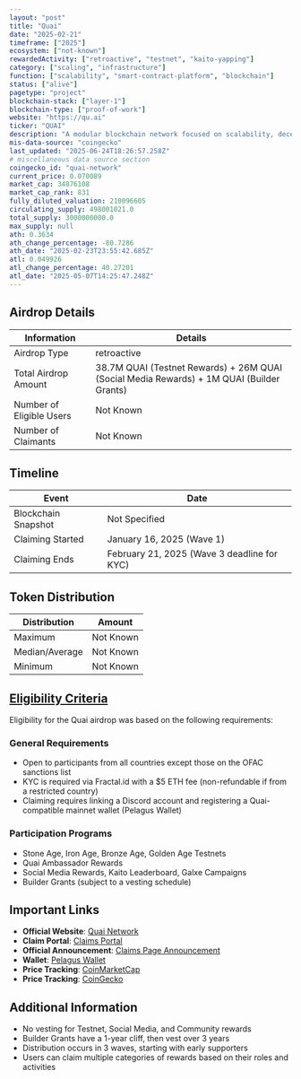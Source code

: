 ```yaml
---
layout: "post"
title: "Quai"
date: "2025-02-21"
timeframe: ["2025"]
ecosystem: ["not-known"]
rewardedActivity: ["retroactive", "testnet", "kaito-yapping"]
category: ["scaling", "infrastructure"]
function: ["scalability", "smart-contract-platform", "blockchain"]
status: ["alive"]
pagetype: "project"
blockchain-stack: ["layer-1"]
blockchain-type: ["proof-of-work"]
website: "https://qu.ai"
ticker: "QUAI"
description: "A modular blockchain network focused on scalability, decentralization, and rewarding early contributors."
mis-data-source: "coingecko"
last_updated: "2025-06-24T18:26:57.258Z"
# miscellaneous data source section
coingecko_id: "quai-network"
current_price: 0.070089
market_cap: 34876108
market_cap_rank: 831
fully_diluted_valuation: 210096605
circulating_supply: 498001021.0
total_supply: 3000000000.0
max_supply: null
ath: 0.3634
ath_change_percentage: -80.7286
ath_date: "2025-02-23T23:55:42.685Z"
atl: 0.049926
atl_change_percentage: 40.27201
atl_date: "2025-05-07T14:25:47.248Z"
---
```


## Airdrop Details

| Information              | Details                                                                                   |
| ------------------------ | ----------------------------------------------------------------------------------------- |
| Airdrop Type             | retroactive                                                                               |
| Total Airdrop Amount     | 38.7M QUAI (Testnet Rewards) + 26M QUAI (Social Media Rewards) + 1M QUAI (Builder Grants) |
| Number of Eligible Users | Not Known                                                                                 |
| Number of Claimants      | Not Known                                                                                 |

## Timeline

| Event               | Date                                        |
| ------------------- | ------------------------------------------- |
| Blockchain Snapshot | Not Specified                               |
| Claiming Started    | January 16, 2025 (Wave 1)                   |
| Claiming Ends       | February 21, 2025 (Wave 3 deadline for KYC) |

## Token Distribution

| Distribution   | Amount    |
| -------------- | --------- |
| Maximum        | Not Known |
| Median/Average | Not Known |
| Minimum        | Not Known |

## [Eligibility Criteria](https://qu.ai/blog/announcing-the-quai-network-claims-page/)

Eligibility for the Quai airdrop was based on the following requirements:

### General Requirements
- Open to participants from all countries except those on the OFAC sanctions list
- KYC is required via Fractal.id with a $5 ETH fee (non-refundable if from a restricted country)
- Claiming requires linking a Discord account and registering a Quai-compatible mainnet wallet (Pelagus Wallet)

### Participation Programs
- Stone Age, Iron Age, Bronze Age, Golden Age Testnets
- Quai Ambassador Rewards
- Social Media Rewards, Kaito Leaderboard, Galxe Campaigns
- Builder Grants (subject to a vesting schedule)

## Important Links

- **Official Website**: [Quai Network](https://qu.ai)
- **Claim Portal**: [Claims Portal](https://claims.qu.ai)
- **Official Announcement**: [Claims Page Announcement](https://qu.ai/blog/announcing-the-quai-network-claims-page/)
- **Wallet**: [Pelagus Wallet](https://pelaguswallet.io)
- **Price Tracking**: [CoinMarketCap](https://coinmarketcap.com/currencies/quai-network)
- **Price Tracking**: [CoinGecko](https://www.coingecko.com/en/coins/quai-network)

## Additional Information

- No vesting for Testnet, Social Media, and Community rewards
- Builder Grants have a 1-year cliff, then vest over 3 years
- Distribution occurs in 3 waves, starting with early supporters
- Users can claim multiple categories of rewards based on their roles and activities